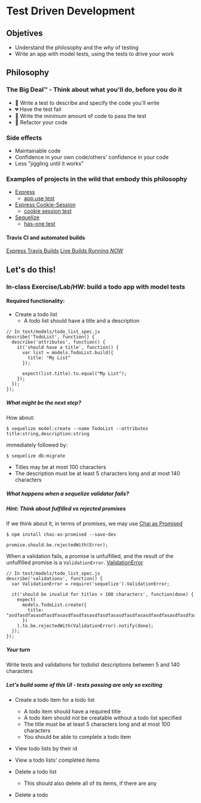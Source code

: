 # Test Driven Development

## Objetives

* Understand the philosophy and the *why* of testing
* Write an app with model tests, using the tests to drive your work

## Philosophy

### The Big Deal™ - Think about what you'll do, before you do it

* :pencil: Write a test to describe and specify the code you'll write
* :broken_heart: Have the test fail
* :green_heart: Write the *minimum* amount of code to pass the test
* :repeat: Refactor your code

### Side effects

* Maintainable code
* Confidence in your own code/others' confidence in your code
* Less "jiggling until it works"

### Examples of projects in the wild that embody this philosophy

* [Express](https://github.com/strongloop/express/blob/master/Contributing.md#prs-and-code-contributions)
  * [app.use test](https://github.com/strongloop/express/blob/master/test/app.use.js)
* [Express Cookie-Session](https://github.com/expressjs/cookie-session)
  * [cookie session test](https://github.com/expressjs/cookie-session/blob/master/test.js)
* [Sequelize](https://github.com/sequelize/sequelize/blob/master/CONTRIBUTING.md#pull-requests)
  * [has-one test](https://github.com/sequelize/sequelize/blob/master/test/associations/has-one.test.js)

#### Travis CI and automated builds

[Express Travis Builds](https://travis-ci.org/strongloop/express)
[Live Builds Running *NOW*](https://travis-ci.org/)

## Let's do this!

### In-class Exercise/Lab/HW: build a todo app with model tests

#### Required functionality:
* Create a todo list
  * A todo list should have a title and a description

```
// In test/models/todo_list_spec.js
describe('TodoList', function() {
  describe('attributes', function() {
    it('should have a title', function() {
      var list = models.TodoList.build({
        title: "My List"
      });

      expect(list.title).to.equal("My List");
    });
  });
});
```

##### What might be the next step?

How about:

```
$ sequelize model:create --name TodoList --attributes title:string,description:string
```

immediately followed by:

```
$ sequelize db:migrate
```

  * Titles may be at most 100 characters
  * The description must be at least 5 characters long and at most 140
    characters

##### What happens when a sequelize validator fails?
##### Hint: Think about fulfilled vs rejected promises

If we think about it, in terms of promises, we may use [Chai as Promised](http://chaijs.com/plugins/chai-as-promised)

```
$ npm install chai-as-promised --save-dev
```

```
promise.should.be.rejectedWith(Error);
```

When a validation fails, a promise is unfulfilled, and the result of the
unfulfilled promise is a `ValidationError`.
[ValidationError](https://github.com/sequelize/sequelize/blob/master/lib/errors.js#L40)

```
// In test/models/todo_list_spec.js
describe('validations', function() {
  var ValidationError = require('sequelize').ValidationError;

  it('should be invalid for titles > 100 characters', function(done) {
    expect(
      models.TodoList.create({
        title: "asdfasdfasasdfasdfasasdfasdfasasdfasdfasasdfasdfasasdfasdfasasdfasdfasasdfasdfasasdfasdfasasdfasdfasasdf"
      })
    ).to.be.rejectedWith(ValidationError).notify(done);
  });
});
```

##### Your turn

Write tests and validations for todolist descriptions between 5 and 140 characters

##### Let's build some of this UI - tests passing are only so exciting

* Create a todo item for a todo list
  * A todo item should have a required title
  * A todo item should not be creatable without a todo list specified
  * The title must be at least 5 characters long and at most 100
    characters
  * You should be able to complete a todo item

* View todo lists by their id
* View a todo lists' completed items

* Delete a todo list
  * This should also delete all of its items, if there are any
* Delete a todo
